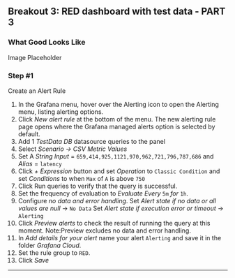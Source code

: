 ## Breakout 3: RED dashboard with test data - PART 3
 
### What Good Looks Like
Image Placeholder
 
### Step #1
Create an Alert Rule 
 
1. In the Grafana menu, hover over the Alerting icon to open the Alerting menu, listing alerting options. 
2. Click *New alert rule* at the bottom of the menu. The new alerting rule page opens where the Grafana managed alerts option is selected by default.
3. Add 1 *TestData DB* datasource queries to the panel
4. Select *Scenario -> CSV Metric Values*
5. Set A *String Input* = `659,414,925,1121,970,962,721,796,787,686` and *Alias* = `latency`
6. Click *+ Expression* button and set *Operation* to `Classic Condition` and set *Conditions* to when `Max` of `A` is above `750`
6. Click Run queries to verify that the query is successful.
7. Set the frequency of evaluation to *Evaluate Every* `5m` *for* `1h`.
8. Configure *no data and error handling*.
Set *Alert state if no data or all values are null* -> `No Data`
Set *Alert state if execution error or timeout* -> `Alerting`
8. Click *Preview alerts* to check the result of running the query at this moment. Note:Preview excludes no data and error handling.
9. In *Add details for your alert* name your alert `Alerting` and save it in the folder *Grafana Cloud*. 
10. Set the rule group to `RED`.
10. Click *Save*

---


